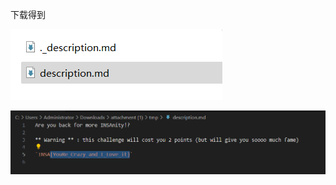 下载得到

![image-20250327211339815](./assets/image-20250327211339815.png)

![image-20250327211340939](./assets/image-20250327211340939.png)